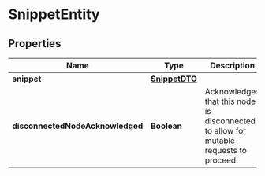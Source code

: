 # SnippetEntity

## Properties
Name | Type | Description | Notes
------------ | ------------- | ------------- | -------------
**snippet** | [**SnippetDTO**](SnippetDTO.md) |  |  [optional]
**disconnectedNodeAcknowledged** | **Boolean** | Acknowledges that this node is disconnected to allow for mutable requests to proceed. |  [optional]
